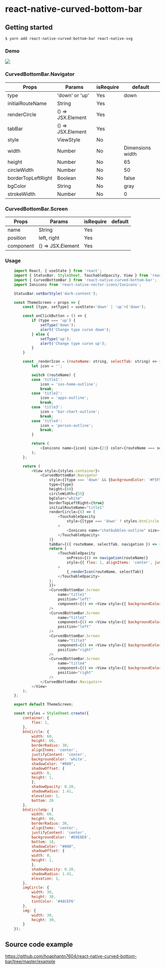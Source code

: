 # react-native-curved-bottom-bar

## Getting started

`$ yarn add react-native-curved-bottom-bar react-native-svg`

### Demo
![](https://github.com/hoaphantn7604/file-upload/blob/master/document/navigationbar/demo.gif)


### CurvedBottomBar.Navigator

| Props              | Params               | isRequire | default          |
| ------------------ | -------------------- | --------- | ---------------- |
| type               | 'down' or 'up'       | Yes       | down             |
| initialRouteName   | String               | Yes       |                  |
| renderCircle       | () => JSX.Element    | Yes       |                  |
| tabBar             | () => JSX.Element    | Yes       |                  |
| style              | ViewStyle            | No        |                  |
| width              | Number               | No        | Dimensions width |
| height             | Number               | No        | 65               |
| circleWidth        | Number               | No        | 50               |
| borderTopLeftRight | Boolean              | No        | false            |
| bgColor            | String               | No        | gray             |
| strokeWidth        | Number               | No        | 0                |


### CurvedBottomBar.Screen

| Props              | Params               | isRequire | default          |
| ------------------ | -------------------- | --------- | ---------------- |
| name               | String               | Yes       |                  |
| position           | left, right          | Yes       |                  |
| component          | () => JSX.Element    | Yes       |                  |

### Usage
```javascript
    import React, { useState } from 'react';
    import { StatusBar, StyleSheet, TouchableOpacity, View } from 'react-native';
    import { CurvedBottomBar } from 'react-native-curved-bottom-bar';
    import Ionicons from 'react-native-vector-icons/Ionicons';

    StatusBar.setBarStyle('dark-content');

    const ThemeScreen = props => {
        const [type, setType] = useState<'down' | 'up'>('down');

        const onClickButton = () => {
            if (type === 'up') {
                setType('down');
                alert('Change type curve down');
            } else {
                setType('up');
                alert('Change type curve up');
            }
        }

        const _renderIcon = (routeName: string, selectTab: string) => {
            let icon = '';

            switch (routeName) {
            case 'title1':
                icon = 'ios-home-outline';
                break;
            case 'title2':
                icon = 'apps-outline';
                break;
            case 'title3':
                icon = 'bar-chart-outline';
                break;
            case 'title4':
                icon = 'person-outline';
                break;
            }

            return (
                <Ionicons name={icon} size={23} color={routeName === selectTab ? '#FF3030' : 'gray'} />
            );
        };

        return (
            <View style={styles.container}>
                <CurvedBottomBar.Navigator
                    style={[type === 'down' && {backgroundColor: '#F5F5F5'}]}
                    type={type}
                    height={60}
                    circleWidth={55}
                    bgColor="white"
                    borderTopLeftRight={true}
                    initialRouteName="title1"
                    renderCircle={() => (
                        <TouchableOpacity
                            style={[type === 'down' ? styles.btnCircle : styles.btnCircleUp]} onPress={onClickButton}
                        >
                            <Ionicons name="chatbubbles-outline" size={23} />
                        </TouchableOpacity>
                    )}
                    tabBar={({ routeName, selectTab, navigation }) => {
                    return (
                        <TouchableOpacity
                            onPress={() => navigation(routeName)}
                            style={{ flex: 1, alignItems: 'center', justifyContent: 'center' }}
                        >
                            {_renderIcon(routeName, selectTab)}
                        </TouchableOpacity>
                    );
                    }}>
                    <CurvedBottomBar.Screen
                        name="title1"
                        position="left"
                        component={() => <View style={{ backgroundColor: '#BFEFFF', flex: 1 }} />}
                    />
                    <CurvedBottomBar.Screen
                        name="title2"
                        component={() => <View style={{ backgroundColor: '#FFEBCD', flex: 1 }} />}
                        position="left"
                    />
                    <CurvedBottomBar.Screen
                        name="title3"
                        component={() => <View style={{ backgroundColor: '#BFEFFF', flex: 1 }} />}
                        position="right"
                    />
                    <CurvedBottomBar.Screen
                        name="title4"
                        component={() => <View style={{ backgroundColor: '#FFEBCD', flex: 1 }} />}
                        position="right"
                    />
                </CurvedBottomBar.Navigator>
            </View>
        );
    };

    export default ThemeScreen;

    const styles = StyleSheet.create({
        container: {
            flex: 1,
        },
        btnCircle: {
            width: 60,
            height: 60,
            borderRadius: 30,
            alignItems: 'center',
            justifyContent: 'center',
            backgroundColor: 'white',
            shadowColor: "#000",
            shadowOffset: {
            width: 0,
            height: 1,
            },
            shadowOpacity: 0.20,
            shadowRadius: 1.41,
            elevation: 1,
            bottom: 28
        },
        btnCircleUp: {
            width: 60,
            height: 60,
            borderRadius: 30,
            alignItems: 'center',
            justifyContent: 'center',
            backgroundColor: '#E8E8E8',
            bottom: 18,
            shadowColor: "#000",
            shadowOffset: {
            width: 0,
            height: 1,
            },
            shadowOpacity: 0.20,
            shadowRadius: 1.41,
            elevation: 1,
        },
        imgCircle: {
            width: 30,
            height: 30,
            tintColor: '#48CEF6'
        },
        img: {
            width: 30,
            height: 30,
        }
    });

```

## Source code example
https://github.com/hoaphantn7604/react-native-curved-bottom-bar/tree/master/example

